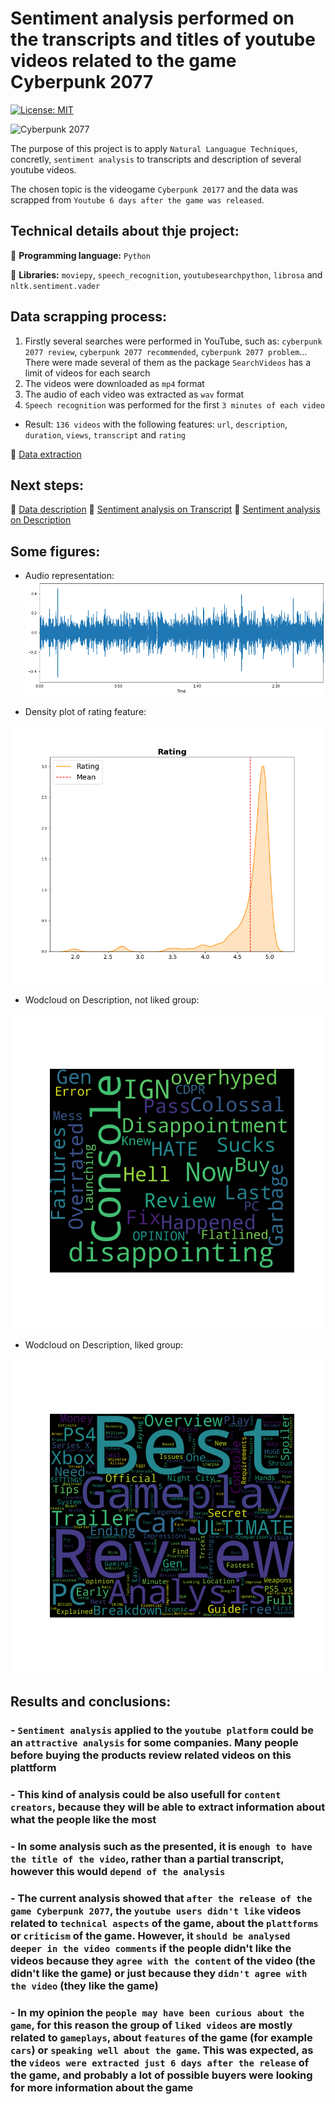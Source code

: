 # Sentiment analysis performed on the transcripts and titles of youtube videos related to the game Cyberpunk 2077

[![License: MIT](https://img.shields.io/badge/License-MIT-yellow.svg)](https://opensource.org/licenses/MIT) 

![Cyberpunk 2077](https://i.ytimg.com/vi/8X2kIfS6fb8/maxresdefault.jpg)

The purpose of this project is to apply `Natural Languague Techniques`, concretly, `sentiment analysis` to transcripts and description of several youtube videos. 

The chosen topic is the videogame `Cyberpunk 20177` and the data was scrapped from `Youtube 6 days after the game was released`.

## Technical details about thje project:

 :round_pushpin: **Programming language:** `Python`

 :round_pushpin: **Libraries:** `moviepy`, `speech_recognition`, `youtubesearchpython`, `librosa` and `nltk.sentiment.vader`
 
## Data scrapping process: 

1) Firstly several searches were performed in YouTube, such as: `cyberpunk 2077 review`, `cyberpunk 2077 recommended`, `cyberpunk 2077 problem`... There were made several of them as the package `SearchVideos` has a limit of videos for each search
2) The videos were downloaded as `mp4` format
3) The audio of each video was extracted as `wav` format
4) `Speech recognition` was performed for the first `3 minutes of each video`

- Result: `136 videos` with the following features: `url`, `description`, `duration`, `views`, `transcript` and `rating`

:link: [Data extraction](https://github.com/lajobu/NLP_youtube_cyberpunk/blob/main/1.data_extraction.ipynb)

## Next steps: 

:link: [Data description](https://github.com/lajobu/NLP_youtube_cyberpunk/blob/main/2.data_description.ipynb)
:link: [Sentiment analysis on Transcript](https://github.com/lajobu/NLP_youtube_cyberpunk/blob/main/3.sentiment_analysis_transcript.ipynb)
:link: [Sentiment analysis on Description](https://github.com/lajobu/NLP_youtube_cyberpunk/blob/main/4.sentiment_analysis_title.ipynb)

## Some figures:

- Audio representation:
![alt text](https://github.com/lajobu/NLP_youtube_cyberpunk/blob/main/Figures/output_19_1.png)

- Density plot of rating feature:

![alt text](https://github.com/lajobu/NLP_youtube_cyberpunk/blob/main/Figures/rating_distribution.png)

- Wodcloud on Description, not liked group:

![alt text](https://github.com/lajobu/NLP_youtube_cyberpunk/blob/main/Figures/words1_nl.png)

- Wodcloud on Description, liked group:

![alt text](https://github.com/lajobu/NLP_youtube_cyberpunk/blob/main/Figures/words2_l.png)

## Results and conclusions:

### - `Sentiment analysis` applied to the `youtube platform` could be an `attractive analysis` for some companies. Many people before buying the products review related videos on this plattform
### - This kind of analysis could be also usefull for `content creators`, because they will be able to extract information about what the people like the most
### - In some analysis such as the presented, it is `enough to have the title of the video`, rather than a partial transcript, however this would `depend of the analysis`
### - The current analysis showed that `after the release of the game Cyberpunk 2077`, the `youtube users didn't like` videos related to `technical aspects` of the game, about the `plattforms` or `criticism` of the game. However, it `should be analysed deeper in the video comments` if the people didn't like the videos because they `agree with the content` of the video (the didn't like the game) or just because they `didn't agree with the video` (they like the game)
### - In my opinion the `people may have been curious about the game`, for this reason the group of `liked videos` are mostly related to `gameplays`, about `features` of the game (for example `cars`) or `speaking well about the game`. This was expected, as the `videos were extracted just 6 days after the release` of the game, and probably a lot of possible buyers were looking for more information about the game

